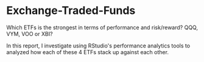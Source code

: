 # Exchange-Traded-Funds
Which ETFs is the strongest in terms of performance and risk/reward? QQQ, VYM, VOO or XBI?

In this report, I investigate using RStudio's performance analytics tools to analyzed how each of these 4 ETFs stack up against each other. 
